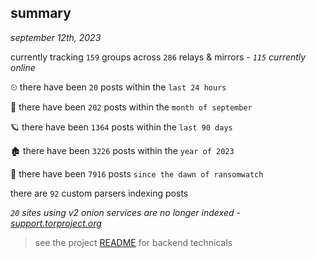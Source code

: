 
## summary
_september 12th, 2023_

currently tracking `159` groups across `286` relays & mirrors - _`115` currently online_

⏲ there have been `20` posts within the `last 24 hours`

🦈 there have been `202` posts within the `month of september`

🪐 there have been `1364` posts within the `last 90 days`

🏚 there have been `3226` posts within the `year of 2023`

🦕 there have been `7916` posts `since the dawn of ransomwatch`

there are `92` custom parsers indexing posts

_`20` sites using v2 onion services are no longer indexed - [support.torproject.org](https://support.torproject.org/onionservices/v2-deprecation/)_

> see the project [README](https://github.com/joshhighet/ransomwatch#ransomwatch--) for backend technicals
